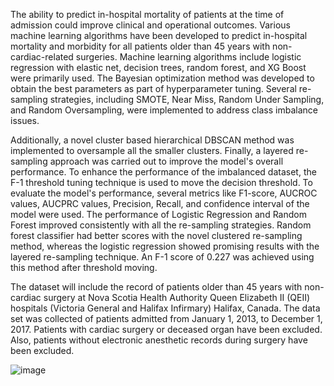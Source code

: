 The ability to predict in-hospital mortality of patients at the time of admission could improve clinical and operational outcomes. Various machine learning algorithms have been developed to predict in-hospital mortality and morbidity for all patients older than 45 years with non-cardiac-related surgeries. Machine learning algorithms include logistic regression with elastic net, decision trees, random forest, and XG Boost were primarily used. The Bayesian optimization method was developed to obtain the best parameters as part of hyperparameter tuning. Several re-sampling strategies, including SMOTE, Near Miss, Random Under Sampling, and Random Oversampling, were implemented to address class imbalance issues.

Additionally, a novel cluster based hierarchical DBSCAN method was implemented to oversample all the smaller clusters. Finally, a layered re-sampling approach was carried out to improve the model's overall performance. To enhance the performance of the imbalanced dataset, the F-1 threshold tuning technique is used to move the decision threshold. To evaluate the model's performance, several metrics like F1-score, AUCROC values, AUCPRC values, Precision, Recall, and confidence interval of the model were used. The performance of Logistic Regression and Random Forest improved consistently with all the re-sampling strategies. Random forest classifier had better scores with the novel clustered re-sampling method, whereas the logistic regression showed promising results with the layered re-sampling technique. An F-1 score of 0.227 was achieved using this method after threshold moving.

The dataset will include the record of patients older than 45 years with non-cardiac surgery at Nova Scotia Health Authority Queen Elizabeth II (QEII) hospitals (Victoria General and Halifax Infirmary) Halifax, Canada. The data set was collected of patients admitted from January 1, 2013, to December 1, 2017. Patients with cardiac surgery or deceased organ have been excluded. Also, patients without electronic anesthetic records during surgery have been excluded.

![image](https://user-images.githubusercontent.com/58626731/148839506-9081125c-0b05-4d11-8451-ada27c1a5ebc.png)


